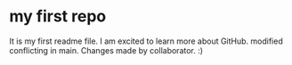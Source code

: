 # my first repo
It is my first readme file. I am excited to learn more about GitHub.
modified conflicting in main.
Changes made by collaborator. :)
